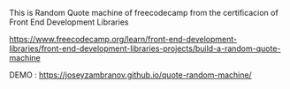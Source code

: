 This is Random Quote machine of freecodecamp from the certificacion of Front End Development Libraries


https://www.freecodecamp.org/learn/front-end-development-libraries/front-end-development-libraries-projects/build-a-random-quote-machine

DEMO : https://joseyzambranov.github.io/quote-random-machine/